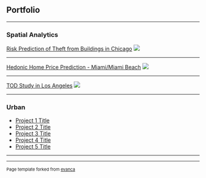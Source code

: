 ## Portfolio

---

### Spatial Analytics

[Risk Prediction of Theft from Buildings in Chicago](/html/CrimeRatePredict.html)
<img src="images/dummy_thumbnail.jpg?raw=true"/>

---
[Hedonic Home Price Prediction - Miami/Miami Beach](/html/HouseValuePredict.html)
<img src="images/dummy_thumbnail.jpg?raw=true"/>

---
[TOD Study in Los Angeles](/html/TOD.html)
<img src="images/dummy_thumbnail.jpg?raw=true"/>

---

### Urban

- [Project 1 Title](http://example.com/)
- [Project 2 Title](http://example.com/)
- [Project 3 Title](http://example.com/)
- [Project 4 Title](http://example.com/)
- [Project 5 Title](http://example.com/)

---




---
<p style="font-size:11px">Page template forked from <a href="https://github.com/evanca/quick-portfolio">evanca</a></p>
<!-- Remove above link if you don't want to attibute -->

